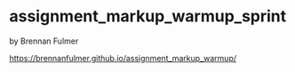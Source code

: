 assignment_markup_warmup_sprint
===============================

by Brennan Fulmer

https://brennanfulmer.github.io/assignment_markup_warmup/
